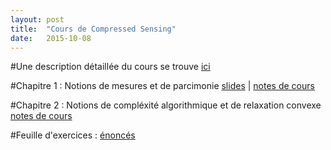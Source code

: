 ```yaml
---
layout: post
title:  "Cours de Compressed Sensing"
date:   2015-10-08
---
```


#Une description détaillée du cours se trouve [ici](/assets/presentation-cours-CS.pdf)

#Chapitre 1 : Notions de mesures et de parcimonie
[slides](/assets/intro_cs.pdf) | [notes de cours](/assets/introduction_cs.pdf) 

#Chapitre 2 : Notions de compléxité algorithmique et de relaxation convexe
[notes de cours](/assets/lecture_ell_0_cs.pdf)

<!-- #Chapitre 3 : Null Space Property et Restricted Isometry Property
[notes de cours](/assets/lecture_nsp_rip_cs.pdf)

#Chapitre 4 : La méthode du simplexe
[notes de cours](/assets/simplexe_method.pdf) -->

<!-- #Chapitre 5 : Méthodes de points intérieurs
[notes de cours](/assets/points_interieurs_method.pdf)

#TP : diagrammes de transition de phase
[Notebook -- énoncé](/assets/tp_diagramme_transition_phase.zip)|
[Notebook -- corrigé](/assets/phase_transition_cvx.ipynb)

#Chapitre 6 : Forward-Backward splitting methods
[notes de cours](/assets/fbs_method.pdf)

#Chapitre 7 : Complétion de matrices et système de recommandation
[notes de cours](/assets/10_matrice_completion.pdf)

#TP : completion de matrice
[Notebook](/assets/completion.ipynb)
[logo ensae](/assets/ensae.png) -->

<!-- #TP : basis pursuit via Douglas-Rachford
[notebook](/assets/phase_transition.ipynb) -->

#Feuille d'exercices : [énoncés](/assets/exos_cs.pdf)